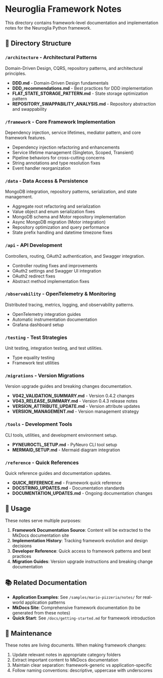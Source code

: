 # Neuroglia Framework Notes

This directory contains framework-level documentation and implementation notes for the Neuroglia Python framework.

## 📁 Directory Structure

### `/architecture` - Architectural Patterns

Domain-Driven Design, CQRS, repository patterns, and architectural principles.

- **DDD.md** - Domain-Driven Design fundamentals
- **DDD_recommendations.md** - Best practices for DDD implementation
- **FLAT_STATE_STORAGE_PATTERN.md** - State storage optimization pattern
- **REPOSITORY_SWAPPABILITY_ANALYSIS.md** - Repository abstraction and swappability

### `/framework` - Core Framework Implementation

Dependency injection, service lifetimes, mediator pattern, and core framework features.

- Dependency injection refactoring and enhancements
- Service lifetime management (Singleton, Scoped, Transient)
- Pipeline behaviors for cross-cutting concerns
- String annotations and type resolution fixes
- Event handler reorganization

### `/data` - Data Access & Persistence

MongoDB integration, repository patterns, serialization, and state management.

- Aggregate root refactoring and serialization
- Value object and enum serialization fixes
- MongoDB schema and Motor repository implementation
- Async MongoDB migration (Motor integration)
- Repository optimization and query performance
- State prefix handling and datetime timezone fixes

### `/api` - API Development

Controllers, routing, OAuth2 authentication, and Swagger integration.

- Controller routing fixes and improvements
- OAuth2 settings and Swagger UI integration
- OAuth2 redirect fixes
- Abstract method implementation fixes

### `/observability` - OpenTelemetry & Monitoring

Distributed tracing, metrics, logging, and observability patterns.

- OpenTelemetry integration guides
- Automatic instrumentation documentation
- Grafana dashboard setup

### `/testing` - Test Strategies

Unit testing, integration testing, and test utilities.

- Type equality testing
- Framework test utilities

### `/migrations` - Version Migrations

Version upgrade guides and breaking changes documentation.

- **V042_VALIDATION_SUMMARY.md** - Version 0.4.2 changes
- **V043_RELEASE_SUMMARY.md** - Version 0.4.3 release notes
- **VERSION_ATTRIBUTE_UPDATE.md** - Version attribute updates
- **VERSION_MANAGEMENT.md** - Version management strategy

### `/tools` - Development Tools

CLI tools, utilities, and development environment setup.

- **PYNEUROCTL_SETUP.md** - PyNeuro CLI tool setup
- **MERMAID_SETUP.md** - Mermaid diagram integration

### `/reference` - Quick References

Quick reference guides and documentation updates.

- **QUICK_REFERENCE.md** - Framework quick reference
- **DOCSTRING_UPDATES.md** - Documentation standards
- **DOCUMENTATION_UPDATES.md** - Ongoing documentation changes

## 🎯 Usage

These notes serve multiple purposes:

1. **Framework Documentation Source**: Content will be extracted to the MkDocs documentation site
2. **Implementation History**: Tracking framework evolution and design decisions
3. **Developer Reference**: Quick access to framework patterns and best practices
4. **Migration Guides**: Version upgrade instructions and breaking change documentation

## 📚 Related Documentation

- **Application Examples**: See `/samples/mario-pizzeria/notes/` for real-world application patterns
- **MkDocs Site**: Comprehensive framework documentation (to be generated from these notes)
- **Quick Start**: See `/docs/getting-started.md` for framework introduction

## 🔄 Maintenance

These notes are living documents. When making framework changes:

1. Update relevant notes in appropriate category folders
2. Extract important content to MkDocs documentation
3. Maintain clear separation: framework-generic vs application-specific
4. Follow naming conventions: descriptive, uppercase with underscores
